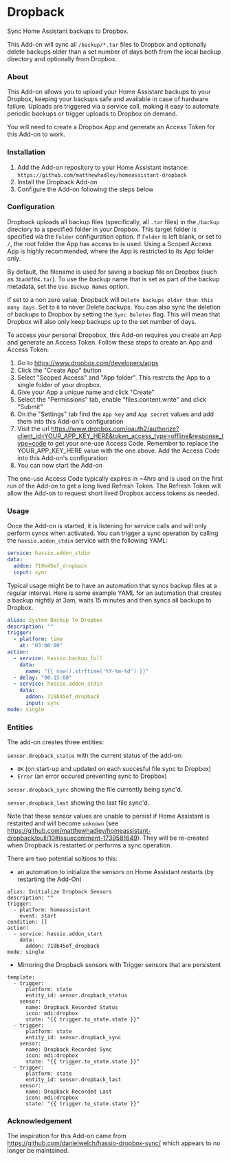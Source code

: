 # Dropback

Sync Home Assistant backups to Dropbox.

This Add-on will sync all `/backup/*.tar` files to Dropbox and optionally delete backups older than a set number of days both from the local backup directory and optionally from Dropbox.

### About

This Add-on allows you to upload your Home Assistant backups to your Dropbox, keeping your backups safe and available in case of hardware failure. Uploads are triggered via a service call, making it easy to automate periodic backups or trigger uploads to Dropbox on demand.

You will need to create a Dropbox App and generate an Access Token for this Add-on to work.

### Installation

1. Add the Add-on repository to your Home Assistant instance: `https://github.com/matthewhadley/homeassistant-dropback`
2. Install the Dropback Add-on
3. Configure the Add-on following the steps below

### Configuration

Dropback uploads all backup files (specifically, all `.tar` files) in the `/backup` directory to a specified folder in your Dropbox. This target folder is specified via the `Folder` configuration option. If `Folder` is left blank, or set to `/`, the root folder the App has access to is used. Using a Scoped Access App is highly recommended, where the App is restricted to its App folder only.

By default, the filename is used for saving a backup file on Dropbox (such as `3baddf04.tar`). To use the backup name that is set as part of the backup metadata, set the `Use Backup Names` option.

If set to a non zero value, Dropback will `Delete backups older than this many days`. Set to `0` to never Delete backups. You can also sync the deletion of backups to Dropbox by setting the `Sync Deletes` flag. This will mean that Dropbox will also only keep backups up to the set number of days.

To access your personal Dropobox, this Add-on requires you create an App and generate an Access Token. Follow these steps to create an App and Access Token:

1. Go to https://www.dropbox.com/developers/apps
2. Click the "Create App" button
3. Select "Scoped Access" and "App folder". This restrcts the App to a single folder of your dropbox.
4. Give your App a unique name and click "Create"
5. Select the "Permissions" tab, enable "files.content.write" and click "Submit"
6. On the "Settings" tab find the `App key` and `App secret` values and add them into this Add-on's configuration
7. Visit the url https://www.dropbox.com/oauth2/authorize?client_id=YOUR_APP_KEY_HERE&token_access_type=offline&response_type=code to get your one-use Access Code. Remember to replace the YOUR_APP_KEY_HERE value with the one above. Add the Access Code into this Add-on's configuration
8. You can now start the Add-on

The one-use Access Code typically expires in ~4hrs and is used on the first run of the Add-on to get a long lived Refresh Token. The Refresh Token will allow the Add-on to request short lived Dropbox access tokens as needed.

### Usage

Once the Add-on is started, it is listening for service calls and will only perform syncs when activated. You can trigger a sync operation by calling the `hassio.addon_stdin` service with the following YAML:

```yaml
service: hassio.addon_stdin
data:
  addon: 719b45ef_dropback
  input: sync
```

Typical usage might be to have an automation that syncs backup files at a regular interval. Here is some example
YAML for an automation that creates a backup nightly at 3am, waits 15 minutes and then syncs all backups to Dropbox.

```yaml
alias: System Backup To Dropbox
description: ""
trigger:
  - platform: time
    at: "03:00:00"
action:
  - service: hassio.backup_full
    data:
      name: "{{ now().strftime('%Y-%m-%d') }}"
  - delay: "00:15:00"
  - service: hassio.addon_stdin
    data:
      addon: 719b45ef_dropback
      input: sync
mode: single
```

### Entities

The add-on creates three entities:

`sensor.dropback_status` with the current status of the add-on:

- `OK` (on start-up and updated on each succesful file sync to Dropbox)
- `Error` (an error occured preventing sync to Dropbox)

`sensor.dropback_sync` showing the file currently being sync'd.

`sensor.dropback_last` showing the last file sync'd.

Note that these sensor values are unable to persist if Home Assistant is restarted and will become `unknown` (see https://github.com/matthewhadley/homeassistant-dropback/pull/10#issuecomment-1739581649). They will be re-created when Dropback is restarted or performs a sync operation.

There are two potential soltions to this:
- an automation to initialize the sensors on Home Assistant restarts (by restarting the Add-On)

```
alias: Initialize Dropback Sensors
description: ""
trigger:
  - platform: homeassistant
    event: start
condition: []
action:
  - service: hassio.addon_start
    data:
      addon: 719b45ef_dropback
mode: single
```

- Mirroring the Dropback sensors with Trigger sensors that are persistent

```
template:
  - trigger:
      platform: state
      entity_id: sensor.dropback_status
    sensor:
      name: Dropback Recorded Status
      icon: mdi:dropbox
      state: "{{ trigger.to_state.state }}"
  - trigger:
      platform: state
      entity_id: sensor.dropback_sync
    sensor:
      name: Dropback Recorded Sync
      icon: mdi:dropbox
      state: "{{ trigger.to_state.state }}"
  - trigger:
      platform: state
      entity_id: sensor.dropback_last
    sensor:
      name: Dropback Recorded Last
      icon: mdi:dropbox
      state: "{{ trigger.to_state.state }}"
```

### Acknowledgement

The inspiration for this Add-on came from https://github.com/danielwelch/hassio-dropbox-sync/ which appears to no longer be maintained.
